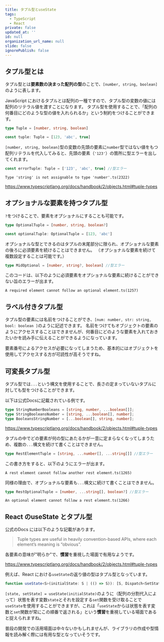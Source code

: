 ```yaml
---
title: タプル型とuseState
tags:
  - TypeScript
  - React
private: false
updated_at: ''
id: null
organization_url_name: null
slide: false
ignorePublish: false
---
```

## タプル型とは
タプル型とは**要素数の決まった配列の型**のことで、`[number, string, boolean]`のように表します。

JavaScript におけるタプルとは配列の一種ですので、タプル型の変数の値には配列のリテラル値を渡すことになります。
タプル型を使用することで、「配列の何番目にどのような型の値を入れられるか」という制約をつけることができます。
```ts
type Tuple = [number, string, boolean]

const tuple: Tuple = [123, 'abc', true]
```

`[number, string, boolean]`型の変数の先頭の要素に`number`型ではない値をもつ配列リテラルを代入してみると、先頭の要素（`'123'`）の箇所に型エラーを出してくれます。
```ts
const errorTuple: Tuple = ['123', 'abc', true] //型エラー
```
```
Type 'string' is not assignable to type 'number'.ts(2322)
```

https://www.typescriptlang.org/docs/handbook/2/objects.html#tuple-types

## オプショナルな要素を持つタプル型
`?`をつけることで、要素をオプショナルにすることも可能です。
```ts
type OptionalTuple = [number, string, boolean?]

const optionalTuple: OptionalTuple = [123, 'abc']
```
オプショナルな型とできるのはタプルの末尾部分に限られ、オプショナルな要素の後ろに必須要素を続けることはできません。
（オプショナルな要素を続けて複数設定することは可能です。）
```ts
type MidOptional = [number, string?, boolean] //型エラー
```
このコードは、以下のように必須要素をオプショナルな要素に続けることができない旨のエラーが出ます。
```
A required element cannot follow an optional element.ts(1257)
```

## ラベル付きタプル型
タプル型の要素には名前をつけることができ、`[num: number, str: string, bool: boolean ]`のように記述できます。
名前をつけてもオブジェクトの要素のようにアクセスすることはできませんが、何番目にどのような要素を入れておきたいかを読み手に伝えることができるようになっています。

要素番号によるアクセスが必要になってしまうため、基本的にはオブジェクトを使用してアクセスする方が可読性が高そうですね。

## 可変長タプル型
タプル型では`...`という構文を使用することで、長さの定まっていないタプルに対しても型をつけることができます。

以下は公式Docsに記載されている例です。
```ts
type StringNumberBooleans = [string, number, ...boolean[]];
type StringBooleansNumber = [string, ...boolean[], number];
type BooleansStringNumber = [...boolean[], string, number];
```

https://www.typescriptlang.org/docs/handbook/2/objects.html#tuple-types

タプルの中でどの要素が何の型にあたるかが一意に定まらなくなってしまうため、複数の`...`構文を続けて書くことはできません。
```ts
type RestElementTuple = [string, ...number[], ...string[]] //型エラー
```
この書き方をすると、以下のようにエラーが出ます。
```
A rest element cannot follow another rest element.ts(1265)
```

同様の理由で、オプショナルな要素も`...`構文に続けて書くことはできません。
```ts
type RestOptionalTuple = [number, ...string[], boolean?] //型エラー
```
```
An optional element cannot follow a rest element.ts(1266)
```

## React のuseState とタプル型
公式のDocs には以下のような記載があります。
>Tuple types are useful in heavily convention-based APIs, where each element’s meaning is “obvious”. 

各要素の意味が"明らか"で、**慣習**を重視した場面で有用なようです。

https://www.typescriptlang.org/docs/handbook/2/objects.html#tuple-types

例えば、React における`useState`の返り値の型はタプル型となっています。
```ts
function useState<S>(initialState: S | (() => S)): [S, Dispatch<SetStateAction<S>>];
```
`[state, setState] = useState(initialState)`のように（配列の分割代入によって）状態を表す変数`state`とそれを設定する`set`関数を受け取ることで`useState`を使用することができますが、これは「`useState`からは状態を表す変数と`set`関数が常にこの順番で返される」という**慣習**を重視している場面であると捉えられますね。

普段の開発での活用場面は中々ないかもしれませんが、ライブラリの作成や型情報を読み解く際には有用な型となっていそうです。